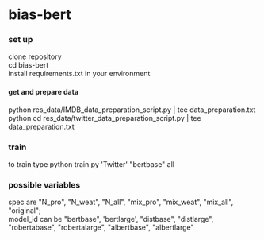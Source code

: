 # bias-bert

### set up
clone repository  
cd bias-bert  
install requirements.txt in your environment  

#### get and prepare data 
python res_data/IMDB_data_preparation_script.py | tee data_preparation.txt  
python cd res_data/twitter_data_preparation_script.py | tee data_preparation.txt  

### train
to train type 
python train.py 'Twitter' "bertbase" all



### possible variables
spec are "N_pro", "N_weat", "N_all", "mix_pro", "mix_weat", "mix_all", "original";  
model_id can be "bertbase", 'bertlarge', "distbase", "distlarge", "robertabase", "robertalarge", "albertbase", "albertlarge"

